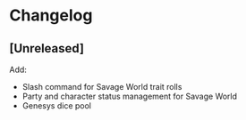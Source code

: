 # Changelog

## [Unreleased]
Add:
- Slash command for Savage World trait rolls
- Party and character status management for Savage World
- Genesys dice pool